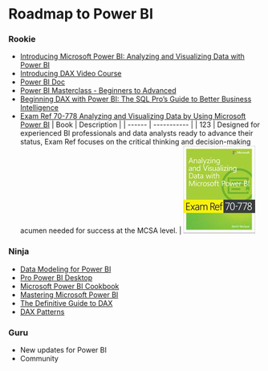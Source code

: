 # Roadmap to Power BI 

### Rookie
* [Introducing Microsoft Power BI: Analyzing and Visualizing Data with Power BI](https://courses.edx.org/courses/course-v1:Microsoft+DAT207x+2T2018/course/)
* [Introducing DAX Video Course](https://www.sqlbi.com/p/introducing-dax-video-course/)
* [Power BI Doc](https://docs.microsoft.com/zh-cn/power-bi/)
* [Power BI Masterclass - Beginners to Advanced](https://www.safaribooksonline.com/videos/power-bi-masterclass/9781789533095)
* [Beginning DAX with Power BI: The SQL Pro’s Guide to Better Business Intelligence](https://www.safaribooksonline.com/library/view/beginning-dax-with/9781484234778/)
* [Exam Ref 70-778 Analyzing and Visualizing Data by Using Microsoft Power BI](https://www.safaribooksonline.com/library/view/exam-ref-70-778/9780134857817/)
| Book | Description |
| ------ | ----------- |
| 123 | Designed for experienced BI professionals and data analysts ready to advance their status, Exam Ref focuses on the critical thinking and decision-making acumen needed for success at the MCSA level. |
![Minion](./images/exam_ref_book.png)
	
	
### Ninja
* [Data Modeling for Power BI](https://www.safaribooksonline.com/library/view/analyzing-data-with/9781509302833/)
* [Pro Power BI Desktop](https://www.safaribooksonline.com/library/view/pro-power-bi/9781484232101/)
* [Microsoft Power BI Cookbook](https://www.safaribooksonline.com/library/view/microsoft-power-bi/9781788290142/)
* [Mastering Microsoft Power BI](https://www.safaribooksonline.com/library/view/mastering-microsoft-power/9781788297233/)
* [The Definitive Guide to DAX](https://www.safaribooksonline.com/library/view/the-definitive-guide/9780735698383/)
* [DAX Patterns](https://www.daxpatterns.com/patterns/)

### Guru
* New updates for Power BI
* Community

